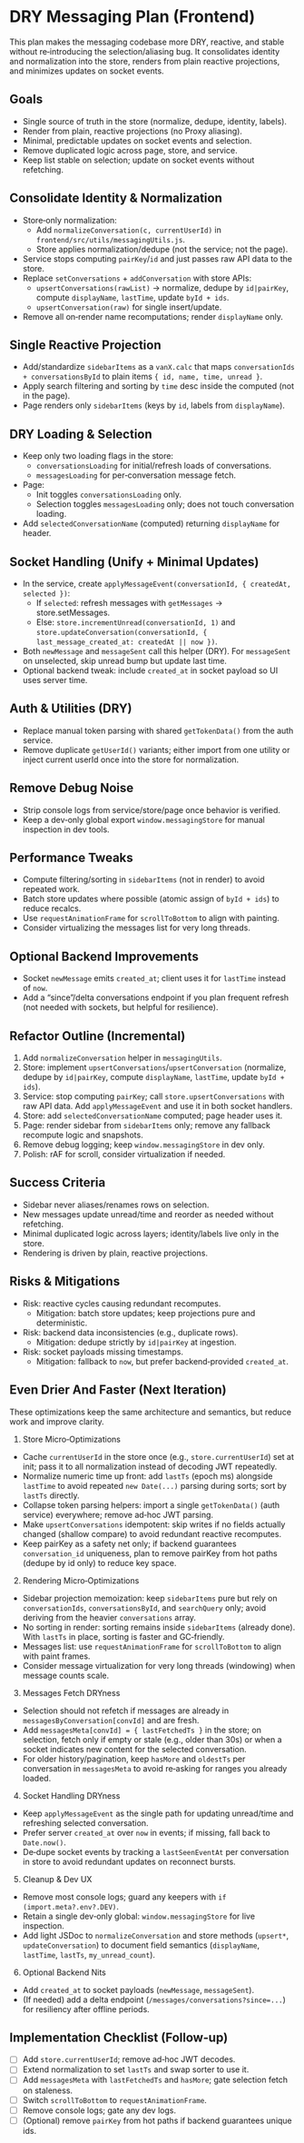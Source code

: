 # DRY Messaging Plan (Frontend)

This plan makes the messaging codebase more DRY, reactive, and stable without re‑introducing the selection/aliasing bug. It consolidates identity and normalization into the store, renders from plain reactive projections, and minimizes updates on socket events.

## Goals
- Single source of truth in the store (normalize, dedupe, identity, labels).
- Render from plain, reactive projections (no Proxy aliasing).
- Minimal, predictable updates on socket events and selection.
- Remove duplicated logic across page, store, and service.
- Keep list stable on selection; update on socket events without refetching.

## Consolidate Identity & Normalization
- Store‑only normalization:
  - Add `normalizeConversation(c, currentUserId)` in `frontend/src/utils/messagingUtils.js`.
  - Store applies normalization/dedupe (not the service; not the page).
- Service stops computing `pairKey`/`id` and just passes raw API data to the store.
- Replace `setConversations` + `addConversation` with store APIs:
  - `upsertConversations(rawList)` → normalize, dedupe by `id|pairKey`, compute `displayName`, `lastTime`, update `byId + ids`.
  - `upsertConversation(raw)` for single insert/update.
- Remove all on‑render name recomputations; render `displayName` only.

## Single Reactive Projection
- Add/standardize `sidebarItems` as a `vanX.calc` that maps `conversationIds + conversationsById` to plain items `{ id, name, time, unread }`.
- Apply search filtering and sorting by `time` desc inside the computed (not in the page).
- Page renders only `sidebarItems` (keys by `id`, labels from `displayName`).

## DRY Loading & Selection
- Keep only two loading flags in the store:
  - `conversationsLoading` for initial/refresh loads of conversations.
  - `messagesLoading` for per‑conversation message fetch.
- Page:
  - Init toggles `conversationsLoading` only.
  - Selection toggles `messagesLoading` only; does not touch conversation loading.
- Add `selectedConversationName` (computed) returning `displayName` for header.

## Socket Handling (Unify + Minimal Updates)
- In the service, create `applyMessageEvent(conversationId, { createdAt, selected })`:
  - If `selected`: refresh messages with `getMessages` → store.setMessages.
  - Else: `store.incrementUnread(conversationId, 1)` and `store.updateConversation(conversationId, { last_message_created_at: createdAt || now })`.
- Both `newMessage` and `messageSent` call this helper (DRY). For `messageSent` on unselected, skip unread bump but update last time.
- Optional backend tweak: include `created_at` in socket payload so UI uses server time.

## Auth & Utilities (DRY)
- Replace manual token parsing with shared `getTokenData()` from the auth service.
- Remove duplicate `getUserId()` variants; either import from one utility or inject current userId once into the store for normalization.

## Remove Debug Noise
- Strip console logs from service/store/page once behavior is verified.
- Keep a dev‑only global export `window.messagingStore` for manual inspection in dev tools.

## Performance Tweaks
- Compute filtering/sorting in `sidebarItems` (not in render) to avoid repeated work.
- Batch store updates where possible (atomic assign of `byId + ids`) to reduce recalcs.
- Use `requestAnimationFrame` for `scrollToBottom` to align with painting.
- Consider virtualizing the messages list for very long threads.

## Optional Backend Improvements
- Socket `newMessage` emits `created_at`; client uses it for `lastTime` instead of `now`.
- Add a “since”/delta conversations endpoint if you plan frequent refresh (not needed with sockets, but helpful for resilience).

## Refactor Outline (Incremental)
1. Add `normalizeConversation` helper in `messagingUtils`.
2. Store: implement `upsertConversations`/`upsertConversation` (normalize, dedupe by `id|pairKey`, compute `displayName`, `lastTime`, update `byId + ids`).
3. Service: stop computing `pairKey`; call `store.upsertConversations` with raw API data. Add `applyMessageEvent` and use it in both socket handlers.
4. Store: add `selectedConversationName` computed; page header uses it.
5. Page: render sidebar from `sidebarItems` only; remove any fallback recompute logic and snapshots.
6. Remove debug logging; keep `window.messagingStore` in dev only.
7. Polish: rAF for scroll, consider virtualization if needed.

## Success Criteria
- Sidebar never aliases/renames rows on selection.
- New messages update unread/time and reorder as needed without refetching.
- Minimal duplicated logic across layers; identity/labels live only in the store.
- Rendering is driven by plain, reactive projections.

## Risks & Mitigations
- Risk: reactive cycles causing redundant recomputes.
  - Mitigation: batch store updates; keep projections pure and deterministic.
- Risk: backend data inconsistencies (e.g., duplicate rows).
  - Mitigation: dedupe strictly by `id|pairKey` at ingestion.
- Risk: socket payloads missing timestamps.
  - Mitigation: fallback to `now`, but prefer backend‐provided `created_at`.

## Even Drier And Faster (Next Iteration)

These optimizations keep the same architecture and semantics, but reduce work and improve clarity.

1) Store Micro‑Optimizations
- Cache `currentUserId` in the store once (e.g., `store.currentUserId`) set at init; pass it to all normalization instead of decoding JWT repeatedly.
- Normalize numeric time up front: add `lastTs` (epoch ms) alongside `lastTime` to avoid repeated `new Date(...)` parsing during sorts; sort by `lastTs` directly.
- Collapse token parsing helpers: import a single `getTokenData()` (auth service) everywhere; remove ad‑hoc JWT parsing.
- Make `upsertConversations` idempotent: skip writes if no fields actually changed (shallow compare) to avoid redundant reactive recomputes.
- Keep pairKey as a safety net only; if backend guarantees `conversation_id` uniqueness, plan to remove pairKey from hot paths (dedupe by id only) to reduce key space.

2) Rendering Micro‑Optimizations
- Sidebar projection memoization: keep `sidebarItems` pure but rely on `conversationIds`, `conversationsById`, and `searchQuery` only; avoid deriving from the heavier `conversations` array.
- No sorting in render: sorting remains inside `sidebarItems` (already done). With `lastTs` in place, sorting is faster and GC‑friendly.
- Messages list: use `requestAnimationFrame` for `scrollToBottom` to align with paint frames.
- Consider message virtualization for very long threads (windowing) when message counts scale.

3) Messages Fetch DRYness
- Selection should not refetch if messages are already in `messagesByConversation[convId]` and are fresh.
- Add `messagesMeta[convId] = { lastFetchedTs }` in the store; on selection, fetch only if empty or stale (e.g., older than 30s) or when a socket indicates new content for the selected conversation.
- For older history/pagination, keep `hasMore` and `oldestTs` per conversation in `messagesMeta` to avoid re‑asking for ranges you already loaded.

4) Socket Handling DRYness
- Keep `applyMessageEvent` as the single path for updating unread/time and refreshing selected conversation.
- Prefer server `created_at` over `now` in events; if missing, fall back to `Date.now()`.
- De‑dupe socket events by tracking a `lastSeenEventAt` per conversation in store to avoid redundant updates on reconnect bursts.

5) Cleanup & Dev UX
- Remove most console logs; guard any keepers with `if (import.meta?.env?.DEV)`.
- Retain a single dev‑only global: `window.messagingStore` for live inspection.
- Add light JSDoc to `normalizeConversation` and store methods (`upsert*`, `updateConversation`) to document field semantics (`displayName`, `lastTime`, `lastTs`, `my_unread_count`).

6) Optional Backend Nits
- Add `created_at` to socket payloads (`newMessage`, `messageSent`).
- (If needed) add a delta endpoint (`/messages/conversations?since=...`) for resiliency after offline periods.

## Implementation Checklist (Follow‑up)
- [ ] Add `store.currentUserId`; remove ad‑hoc JWT decodes.
- [ ] Extend normalization to set `lastTs` and swap sorter to use it.
- [ ] Add `messagesMeta` with `lastFetchedTs` and `hasMore`; gate selection fetch on staleness.
- [ ] Switch `scrollToBottom` to `requestAnimationFrame`.
- [ ] Remove console logs; gate any dev logs.
- [ ] (Optional) remove `pairKey` from hot paths if backend guarantees unique ids.

